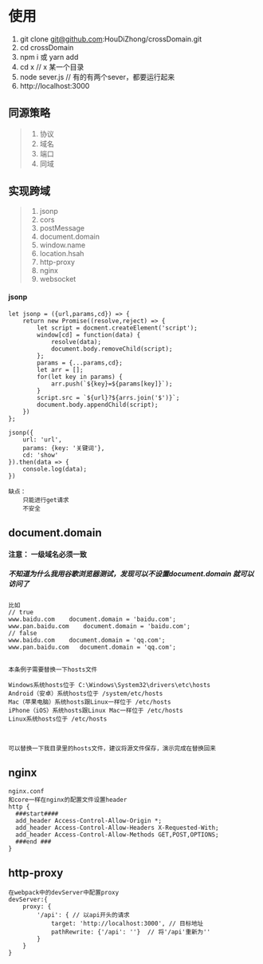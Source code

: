 # 使用
1. git clone git@github.com:HouDiZhong/crossDomain.git
2. cd crossDomain
3. npm i   或   yarn add
4. cd x  // x 某一个目录
5. node sever.js    // 有的有两个sever，都要运行起来
6. http://localhost:3000


## 同源策略

> 1. 协议
> 2. 域名
> 3. 端口
> 4. 同域

## 实现跨域

> 1. jsonp
> 2. cors
> 3. postMessage
> 4. document.domain
> 5. window.name
> 6. location.hsah
> 7. http-proxy
> 8. nginx
> 9. websocket

#### jsonp
```
let jsonp = ({url,params,cd}) => {
    return new Promise((resolve,reject) => {
        let script = docment.createElement('script');
        window[cd] = function(data) {
            resolve(data);
            document.body.removeChild(script);
        };
        params = {...params,cd};
        let arr = [];
        for(let key in params) {
            arr.push(`${key}=${params[key]}`);
        }
        script.src = `${url}?${arrs.join('$')}`;
        document.body.appendChild(script);
    })
};

jsonp({
    url: 'url',
    params: {key: '关键词'},
    cd: 'show'
}).then(data => {
    console.log(data);
})

缺点：  
    只能进行get请求
    不安全
```

## document.domain
#### 注意： 一级域名必须一致
##### 不知道为什么我用谷歌浏览器测试，发现可以不设置document.domain 就可以访问了
```
比如
// true
www.baidu.com    document.domain = 'baidu.com';   
www.pan.baidu.com    document.domain = 'baidu.com';  
// false
www.baidu.com    document.domain = 'qq.com';
www.pan.baidu.com   document.domain = 'qq.com';


本条例子需要替换一下hosts文件

Windows系统hosts位于 C:\Windows\System32\drivers\etc\hosts
Android（安卓）系统hosts位于 /system/etc/hosts
Mac（苹果电脑）系统hosts跟Linux一样位于 /etc/hosts
iPhone（iOS）系统hosts跟Linux Mac一样位于 /etc/hosts
Linux系统hosts位于 /etc/hosts



可以替换一下我目录里的hosts文件，建议将源文件保存，演示完成在替换回来
```

## nginx 
```
nginx.conf
和core一样在nginx的配置文件设置header
http {
  ###start####
  add_header Access-Control-Allow-Origin *;
  add_header Access-Control-Allow-Headers X-Requested-With;
  add_header Access-Control-Allow-Methods GET,POST,OPTIONS;
  ###end ###
}
```

## http-proxy
```
在webpack中的devServer中配置proxy
devServer:{
    proxy: {
        '/api': { // 以api开头的请求
            target: 'http://localhost:3000', // 目标地址
            pathRewrite: {'/api': ''}  // 将'/api'重新为'' 
        }
    } 
}
```


